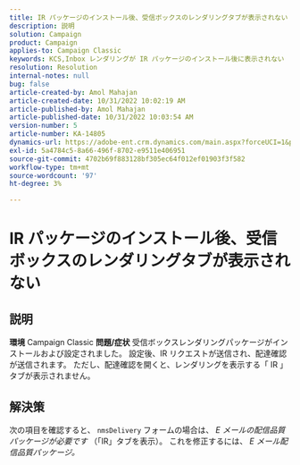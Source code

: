 ```yaml
---
title: IR パッケージのインストール後、受信ボックスのレンダリングタブが表示されない
description: 説明
solution: Campaign
product: Campaign
applies-to: Campaign Classic
keywords: KCS,Inbox レンダリングが IR パッケージのインストール後に表示されない
resolution: Resolution
internal-notes: null
bug: false
article-created-by: Amol Mahajan
article-created-date: 10/31/2022 10:02:19 AM
article-published-by: Amol Mahajan
article-published-date: 10/31/2022 10:03:54 AM
version-number: 5
article-number: KA-14805
dynamics-url: https://adobe-ent.crm.dynamics.com/main.aspx?forceUCI=1&pagetype=entityrecord&etn=knowledgearticle&id=81ef1618-0359-ed11-9561-6045bd006079
exl-id: 5a4784c5-8a66-496f-8702-e9511e406951
source-git-commit: 4702b69f883128bf305ec64f012ef01903f3f582
workflow-type: tm+mt
source-wordcount: '97'
ht-degree: 3%

---
```


# IR パッケージのインストール後、受信ボックスのレンダリングタブが表示されない

## 説明

<b>環境</b>
Campaign Classic
<b>問題/症状</b>
受信ボックスレンダリングパッケージがインストールおよび設定されました。 設定後、IR リクエストが送信され、配達確認が送信されます。 ただし、配達確認を開くと、レンダリングを表示する「 IR 」タブが表示されません。


## 解決策


次の項目を確認すると、 `nmsDelivery` フォームの場合は、 *E メールの配信品質* *パッケージが必要です* （「IR」タブを表示）。 これを修正するには、 *E メール配信品質パッケージ。*

